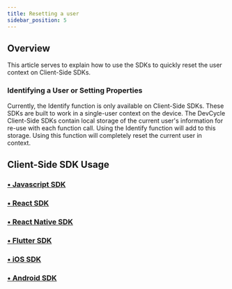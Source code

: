 ```yaml
---
title: Resetting a user
sidebar_position: 5
---
```


## Overview

This article serves to explain how to use the SDKs to quickly reset the user context on Client-Side SDKs.

### Identifying a User or Setting Properties

Currently, the Identify function is only available on Client-Side SDKs. These SDKs are built to work in a single-user context on the device. The DevCycle Client-Side SDKs contain local storage of the current user's information for re-use with each function call. Using the Identify function will add to this storage. Using this function will completely reset the current user in context. 

## Client-Side SDK Usage

### [• Javascript SDK](/docs/sdk/client-side-sdks/javascript#reset-user)

### [• React SDK](/docs/sdk/client-side-sdks/react#resetting-user)

### [• React Native SDK](/docs/sdk/client-side-sdks/react-native#resetting-user)

### [• Flutter SDK](/docs/sdk/client-side-sdks/flutter#reset-user)

### [• iOS SDK](/docs/sdk/client-side-sdks/ios#identifying-user#reset-user)

### [• Android SDK](/docs/sdk/client-side-sdks/android#identifying-user#reset-user)
